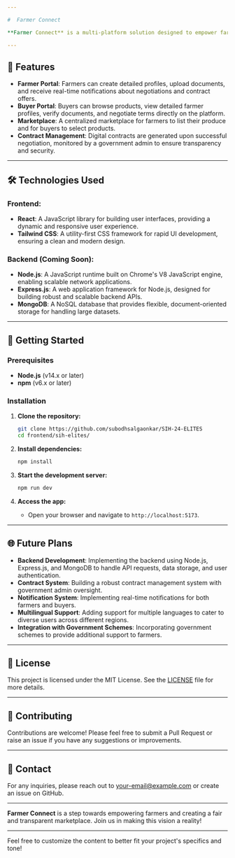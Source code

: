 ```yaml
---

#  Farmer Connect

**Farmer Connect** is a multi-platform solution designed to empower farmers by providing a reliable marketplace to secure contracts and maintain stability in the market. This project aims to connect farmers directly with buyers, ensuring fair transactions and reducing the risks associated with traditional market access.

---
```


## 🚀 Features

- **Farmer Portal**: Farmers can create detailed profiles, upload documents, and receive real-time notifications about negotiations and contract offers.
- **Buyer Portal**: Buyers can browse products, view detailed farmer profiles, verify documents, and negotiate terms directly on the platform.
- **Marketplace**: A centralized marketplace for farmers to list their produce and for buyers to select products.
- **Contract Management**: Digital contracts are generated upon successful negotiation, monitored by a government admin to ensure transparency and security.

---

## 🛠️ Technologies Used

### **Frontend:**
- **React**: A JavaScript library for building user interfaces, providing a dynamic and responsive user experience.
- **Tailwind CSS**: A utility-first CSS framework for rapid UI development, ensuring a clean and modern design.

### **Backend (Coming Soon):**
- **Node.js**: A JavaScript runtime built on Chrome's V8 JavaScript engine, enabling scalable network applications.
- **Express.js**: A web application framework for Node.js, designed for building robust and scalable backend APIs.
- **MongoDB**: A NoSQL database that provides flexible, document-oriented storage for handling large datasets.

---

## 🌱 Getting Started

### Prerequisites

- **Node.js** (v14.x or later)
- **npm** (v6.x or later)

### Installation

1. **Clone the repository:**
    ```bash
    git clone https://github.com/subodhsalgaonkar/SIH-24-ELITES
    cd frontend/sih-elites/
    ```

2. **Install dependencies:**
    ```bash
    npm install
    ```

3. **Start the development server:**
    ```bash
    npm run dev
    ```

4. **Access the app:**
   - Open your browser and navigate to `http://localhost:5173`.

---

## 🌐 Future Plans

- **Backend Development**: Implementing the backend using Node.js, Express.js, and MongoDB to handle API requests, data storage, and user authentication.
- **Contract System**: Building a robust contract management system with government admin oversight.
- **Notification System**: Implementing real-time notifications for both farmers and buyers.
- **Multilingual Support**: Adding support for multiple languages to cater to diverse users across different regions.
- **Integration with Government Schemes**: Incorporating government schemes to provide additional support to farmers.

---

## 📝 License

This project is licensed under the MIT License. See the [LICENSE](LICENSE) file for more details.

---

## 🤝 Contributing

Contributions are welcome! Please feel free to submit a Pull Request or raise an issue if you have any suggestions or improvements.

---

## 💬 Contact

For any inquiries, please reach out to [your-email@example.com](mailto:your-email@example.com) or create an issue on GitHub.

---

**Farmer Connect** is a step towards empowering farmers and creating a fair and transparent marketplace. Join us in making this vision a reality!

--- 

Feel free to customize the content to better fit your project's specifics and tone!
